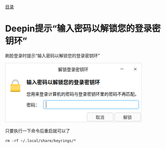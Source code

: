 [目录](./)
# Deepin提示“输入密码以解锁您的登录密钥环”

刷脸登录时提示“输入密码以解锁您的登录密钥环”

![](./kerings.png)

只要执行一下命令后重启就可以了
```
rm -rf ~/.local/share/keyrings/*
```